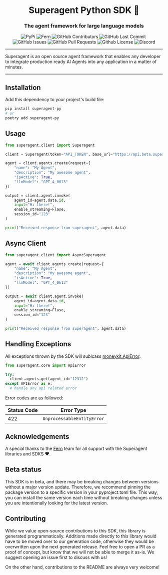 <div align="center">

# Superagent Python SDK 🥷

### The agent framework for large language models

<p>
<img alt="PyPi" src="https://img.shields.io/pypi/v/fern-superagent.svg" />
<img alt="Fern" src="https://img.shields.io/badge/%F0%9F%8C%BF-SDK%20generated%20by%20Fern-brightgreen" />
<img alt="GitHub Contributors" src="https://img.shields.io/github/contributors/homanp/superagent-py" />
<img alt="GitHub Last Commit" src="https://img.shields.io/github/last-commit/homanp/superagent-py" />
<img alt="" src="https://img.shields.io/github/repo-size/homanp/superagent-py" />
<img alt="GitHub Issues" src="https://img.shields.io/github/issues/homanp/superagent-py" />
<img alt="GitHub Pull Requests" src="https://img.shields.io/github/issues-pr/homanp/superagent-py" />
<img alt="Github License" src="https://img.shields.io/badge/License-MIT-yellow.svg" />
<img alt="Discord" src="https://img.shields.io/discord/1110910277110743103?label=Discord&logo=discord&logoColor=white&style=plastic&color=d7b023)](https://discord.gg/e8j7mgjDUK" />
</p>

</div>

-----

Superagent is an open source agent framework that enables any developer to integrate production ready AI Agents into any application in a matter of minutes.

-----

## Installation

Add this dependency to your project's build file:

```bash
pip install superagent-py
# or
poetry add superagent-py
```

## Usage

```python
from superagent.client import Superagent

client = Superagent(token="API_TOKEN", base_url="https://api.beta.superagent.sh")

agent = client.agents.create(request={
    "name": "My Agent",
    "description": "My awesome agent",
    "isActive": True,
    "llmModel": "GPT_4_0613"
})

output = client.agent.invoke(
    agent_id=agent.data.id,
    input="Hi there!",
    enable_streaming=Flase,
    session_id="123"
)

print("Received response from superagent", agent.data)
```

## Async Client

```python
from superagent.client import AsyncSuperagent

agent = await client.agents.create(request={
    "name": "My Agent",
    "description": "My awesome agent",
    "isActive": True,
    "llmModel": "GPT_4_0613"
})

output = await client.agent.invoke(
    agent_id=agent.data.id,
    input="Hi there!",
    enable_streaming=Flase,
    session_id="123"
)

print("Received response from superagent", agent.data)
```

## Handling Exceptions

All exceptions thrown by the SDK will sublcass [moneykit.ApiError](./src/moneykit/core/api_error.py).

```python
from superagent.core import ApiError

try:
  client.agents.get(agent_id="12312")
except APIError as e:
  # handle any api related error
```

Error codes are as followed:

| Status Code | Error Type                 |
| ----------- | -------------------------- |
| 422         | `UnprocessableEntityError` |

## Acknowledgements

A special thanks to the [Fern](https://buildwithfern.com/) team for all support with the Superagent libraries and SDKS ❤️.

## Beta status

This SDK is in beta, and there may be breaking changes between versions without a major version update. Therefore, we recommend pinning the package version to a specific version in your pyproject.toml file. This way, you can install the same version each time without breaking changes unless you are intentionally looking for the latest version.

## Contributing

While we value open-source contributions to this SDK, this library is generated programmatically. Additions made directly to this library would have to be moved over to our generation code, otherwise they would be overwritten upon the next generated release. Feel free to open a PR as a proof of concept, but know that we will not be able to merge it as-is. We suggest opening an issue first to discuss with us!

On the other hand, contributions to the README are always very welcome!
